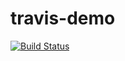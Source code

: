 # travis-demo
[![Build Status](https://travis-ci.org/dubel/travis-demo.svg?branch=master)](https://travis-ci.org/dubel/travis-demo)
